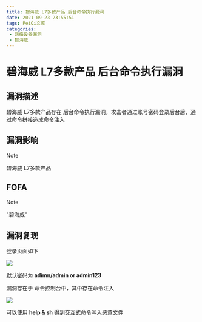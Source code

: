 ```yaml
---
title: 碧海威 L7多款产品 后台命令执行漏洞
date: 2021-09-23 23:55:51
tags: PeiQi文库
categories:
 - 网络设备漏洞
 - 碧海威
---
```


# 碧海威 L7多款产品 后台命令执行漏洞

## 漏洞描述

碧海威 L7多款产品存在 后台命令执行漏洞，攻击者通过账号密码登录后台后，通过命令拼接造成命令注入

## 漏洞影响

> [!NOTE]
>
> 碧海威 L7多款产品

## FOFA

> [!NOTE]
>
> "碧海威"

## 漏洞复现

登录页面如下

![](/img/20210924013643247129.png)

默认密码为 **adimn/admin or admin123**

漏洞存在于 命令控制台中，其中存在命令注入

![](/img/20210924013643552359.png)

可以使用 **help & sh** 得到交互式命令写入恶意文件

